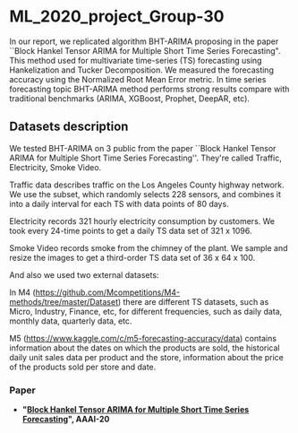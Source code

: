# ML_2020_project_Group-30

In our report, we replicated algorithm BHT-ARIMA proposing in the paper ``Block Hankel Tensor ARIMA for Multiple Short Time Series Forecasting". This method used for multivariate time-series (TS) forecasting using Hankelization and Tucker Decomposition. We measured the forecasting accuracy using the Normalized Root Mean Error metric. In time series forecasting topic BHT-ARIMA method performs strong results compare with traditional benchmarks (ARIMA, XGBoost, Prophet, DeepAR, etc).

## Datasets description
We tested BHT-ARIMA on 3 public from the paper ``Block Hankel Tensor ARIMA for Multiple Short Time Series Forecasting''. They're called Traffic, Electricity, Smoke Video. 

Traffic data describes traffic on the Los Angeles County highway network. We use the subset, which randomly selects 228 sensors, and combines it into a daily interval for each TS with data points of 80 days.

Electricity records 321 hourly electricity consumption by customers. We took every 24-time points to get a daily TS data set of 321 x 1096.

Smoke Video records smoke from the chimney of the plant. We sample and resize the images to get a third-order TS data set of 36 x 64 x 100.

And also we used two external datasets: 

In M4 (https://github.com/Mcompetitions/M4-methods/tree/master/Dataset) there are different TS datasets, such as Micro, Industry, Finance, etc, for different frequencies, such as daily data, monthly data, quarterly data, etc.

M5 (https://www.kaggle.com/c/m5-forecasting-accuracy/data) contains information about the dates on which the products are sold, the historical daily unit sales data per product and the store, information about the price of the products sold per store and date.

### Paper
- **"[Block Hankel Tensor ARIMA for Multiple Short Time Series Forecasting](https://arxiv.org/abs/2002.12135)", AAAI-20**


